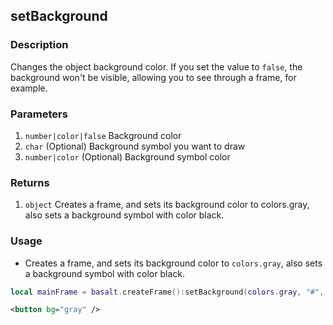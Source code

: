 ## setBackground

### Description

Changes the object background color. If you set the value to `false`, the background won't be visible, allowing you to see through a frame, for example.

### Parameters

1. `number|color|false` Background color
1. `char` (Optional) Background symbol you want to draw
1. `number|color` (Optional) Background symbol color

### Returns

1. `object` Creates a frame, and sets its background color to colors.gray, also sets a background symbol with color black.

### Usage

* Creates a frame, and sets its background color to `colors.gray`, also sets a background symbol with color black.

```lua
local mainFrame = basalt.createFrame():setBackground(colors.gray, "#", colors.black)
```

```xml
<button bg="gray" />
```
